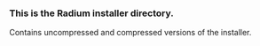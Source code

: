 ### This is the Radium installer directory.
Contains uncompressed and compressed versions of the installer.
